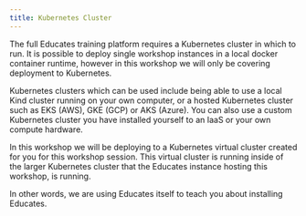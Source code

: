 ```yaml
---
title: Kubernetes Cluster
---
```


The full Educates training platform requires a Kubernetes cluster in which to
run. It is possible to deploy single workshop instances in a local docker
container runtime, however in this workshop we will only be covering deployment
to Kubernetes.

Kubernetes clusters which can be used include being able to use a local Kind
cluster running on your own computer, or a hosted Kubernetes cluster such as EKS
(AWS), GKE (GCP) or AKS (Azure). You can also use a custom Kubernetes cluster
you have installed yourself to an IaaS or your own compute hardware.

In this workshop we will be deploying to a Kubernetes virtual cluster created
for you for this workshop session. This virtual cluster is running inside of the
larger Kubernetes cluster that the Educates instance hosting this workshop, is
running.

In other words, we are using Educates itself to teach you about installing
Educates.
